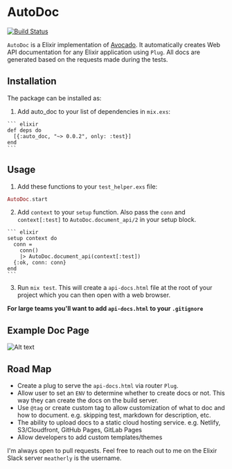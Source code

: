 # AutoDoc
[![Build Status](https://travis-ci.org/meatherly/auto_doc.svg)](https://travis-ci.org/meatherly/auto_doc)

`AutoDoc` is a Elixir implementation of [Avocado](https://github.com/metova/avocado). It automatically creates Web API documentation for any Elixir application using `Plug`. All docs are generated based on the requests made during the tests.


## Installation

The package can be installed as:

  1. Add auto_doc to your list of dependencies in `mix.exs`:

    ``` elixir
    def deps do
      [{:auto_doc, "~> 0.0.2", only: :test}]
    end
    ```

## Usage

  1. Add these functions to your `test_helper.exs` file:

  ``` elixir
  AutoDoc.start
  ```

  2. Add `context` to your `setup` function. Also pass the `conn` and `context[:test]` to `AutoDoc.document_api/2` in your setup block.

    ``` elixir
    setup context do
      conn =
        conn()
        |> AutoDoc.document_api(context[:test])
      {:ok, conn: conn}
    end
    ```

  3. Run `mix test`. This will create a `api-docs.html` file at the root of your project which you can then open with a web browser.


  **For large teams you'll want to add `api-docs.html` to your `.gitignore`**

  ## Example Doc Page
  ![Alt text](example_screen_shot.png?raw=true "Title")

  ## Road Map

  * Create a plug to serve the `api-docs.html` via router `Plug`.
  * Allow user to set an `ENV` to determine whether to create docs or not. This way they can create the docs on the build server.
  * Use `@tag` or create custom tag to allow customization of what to doc and how to document. e.g. skipping test, markdown for description, etc.
  * The ability to upload docs to a static cloud hosting service. e.g. Netlify, S3/Cloudfront, GitHub Pages, GitLab Pages
  * Allow developers to add custom templates/themes

  I'm always open to pull requests. Feel free to reach out to me on the Elixir Slack server `meatherly` is the username.
